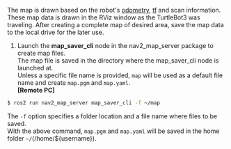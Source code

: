 
The map is drawn based on the robot's [odometry](https://en.wikipedia.org/wiki/Odometry), [tf](http://wiki.ros.org/tf) and scan information. 
These map data is drawn in the RViz window as the TurtleBot3 was traveling. 
After creating a complete map of desired area, save the map data to the local drive for the later use.


1. Launch the **map_saver_cli** node in the nav2_map_server package to create map files.  
  The map file is saved in the directory where the map_saver_cli node is launched at.  
  Unless a specific file name is provided, `map` will be used as a default file name and create `map.pgm` and `map.yaml`.  
  **[Remote PC]**  
```bash
$ ros2 run nav2_map_server map_saver_cli -f ~/map
```

The `-f` option specifies a folder location and a file name where files to be saved.  
With the above command, `map.pgm` and `map.yaml` will be saved in the home folder `~/`(/home/${username}).
